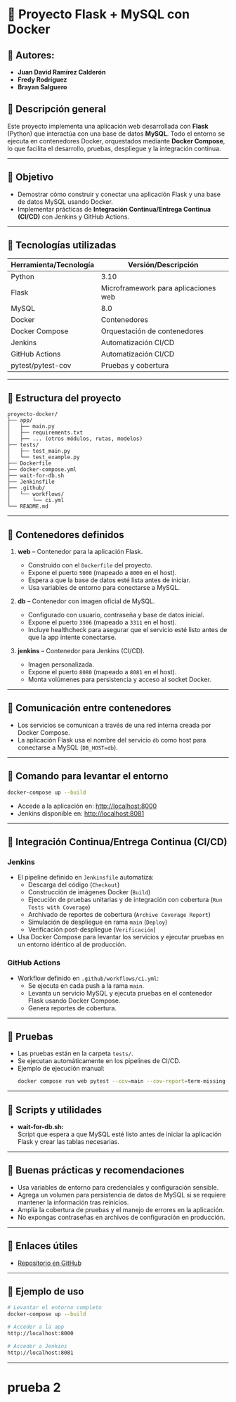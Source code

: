 # 🐳 Proyecto Flask + MySQL con Docker

## 🔹 Autores:
- **Juan David Ramírez Calderón**
- **Fredy Rodríguez**
- **Brayan Salguero** 

## 🔹 Descripción general

Este proyecto implementa una aplicación web desarrollada con **Flask** (Python) que interactúa con una base de datos **MySQL**. Todo el entorno se ejecuta en contenedores Docker, orquestados mediante **Docker Compose**, lo que facilita el desarrollo, pruebas, despliegue y la integración continua.

---

## 🔹 Objetivo

- Demostrar cómo construir y conectar una aplicación Flask y una base de datos MySQL usando Docker.
- Implementar prácticas de **Integración Continua/Entrega Continua (CI/CD)** con Jenkins y GitHub Actions.

---

## 🔹 Tecnologías utilizadas

| Herramienta/Tecnología | Versión/Descripción                  |
|------------------------|--------------------------------------|
| Python                 | 3.10                                 |
| Flask                  | Microframework para aplicaciones web |
| MySQL                  | 8.0                                  |
| Docker                 | Contenedores                         |
| Docker Compose         | Orquestación de contenedores         |
| Jenkins                | Automatización CI/CD                 |
| GitHub Actions         | Automatización CI/CD                 |
| pytest/pytest-cov      | Pruebas y cobertura                  |

---

## 🔹 Estructura del proyecto

```
proyecto-docker/
├── app/
│   ├── main.py
│   ├── requirements.txt
│   ├── ... (otros módulos, rutas, modelos)
├── tests/
│   ├── test_main.py
│   └── test_example.py
├── Dockerfile
├── docker-compose.yml
├── wait-for-db.sh
├── Jenkinsfile
├── .github/
│   └── workflows/
│       └── ci.yml
└── README.md
```

---

## 🔹 Contenedores definidos

1. **web** – Contenedor para la aplicación Flask.
   - Construido con el `Dockerfile` del proyecto.
   - Expone el puerto `5000` (mapeado a `8000` en el host).
   - Espera a que la base de datos esté lista antes de iniciar.
   - Usa variables de entorno para conectarse a MySQL.

2. **db** – Contenedor con imagen oficial de MySQL.
   - Configurado con usuario, contraseña y base de datos inicial.
   - Expone el puerto `3306` (mapeado a `3311` en el host).
   - Incluye healthcheck para asegurar que el servicio esté listo antes de que la app intente conectarse.

3. **jenkins** – Contenedor para Jenkins (CI/CD).
   - Imagen personalizada.
   - Expone el puerto `8080` (mapeado a `8081` en el host).
   - Monta volúmenes para persistencia y acceso al socket Docker.

---

## 🔹 Comunicación entre contenedores

- Los servicios se comunican a través de una red interna creada por Docker Compose.
- La aplicación Flask usa el nombre del servicio `db` como host para conectarse a MySQL (`DB_HOST=db`).

---

## 🔹 Comando para levantar el entorno

```bash
docker-compose up --build
```

- Accede a la aplicación en: [http://localhost:8000](http://localhost:8000)
- Jenkins disponible en: [http://localhost:8081](http://localhost:8081)

---

## 🔹 Integración Continua/Entrega Continua (CI/CD)

### Jenkins

- El pipeline definido en `Jenkinsfile` automatiza:
  - Descarga del código (`Checkout`)
  - Construcción de imágenes Docker (`Build`)
  - Ejecución de pruebas unitarias y de integración con cobertura (`Run Tests with Coverage`)
  - Archivado de reportes de cobertura (`Archive Coverage Report`)
  - Simulación de despliegue en rama `main` (`Deploy`)
  - Verificación post-despliegue (`Verificación`)
- Usa Docker Compose para levantar los servicios y ejecutar pruebas en un entorno idéntico al de producción.

### GitHub Actions

- Workflow definido en `.github/workflows/ci.yml`:
  - Se ejecuta en cada push a la rama `main`.
  - Levanta un servicio MySQL y ejecuta pruebas en el contenedor Flask usando Docker Compose.
  - Genera reportes de cobertura.

---

## 🔹 Pruebas

- Las pruebas están en la carpeta `tests/`.
- Se ejecutan automáticamente en los pipelines de CI/CD.
- Ejemplo de ejecución manual:
  ```bash
  docker compose run web pytest --cov=main --cov-report=term-missing tests
  ```

---

## 🔹 Scripts y utilidades

- **wait-for-db.sh:**  
  Script que espera a que MySQL esté listo antes de iniciar la aplicación Flask y crear las tablas necesarias.

---

## 🔹 Buenas prácticas y recomendaciones

- Usa variables de entorno para credenciales y configuración sensible.
- Agrega un volumen para persistencia de datos de MySQL si se requiere mantener la información tras reinicios.
- Amplía la cobertura de pruebas y el manejo de errores en la aplicación.
- No expongas contraseñas en archivos de configuración en producción.

---

## 🔹 Enlaces útiles

- [Repositorio en GitHub](https://github.com/Juanda099/proyecto-docker)

---

## 🔹 Ejemplo de uso

```bash
# Levantar el entorno completo
docker-compose up --build

# Acceder a la app
http://localhost:8000

# Acceder a Jenkins
http://localhost:8081
```

---
# prueba 2
